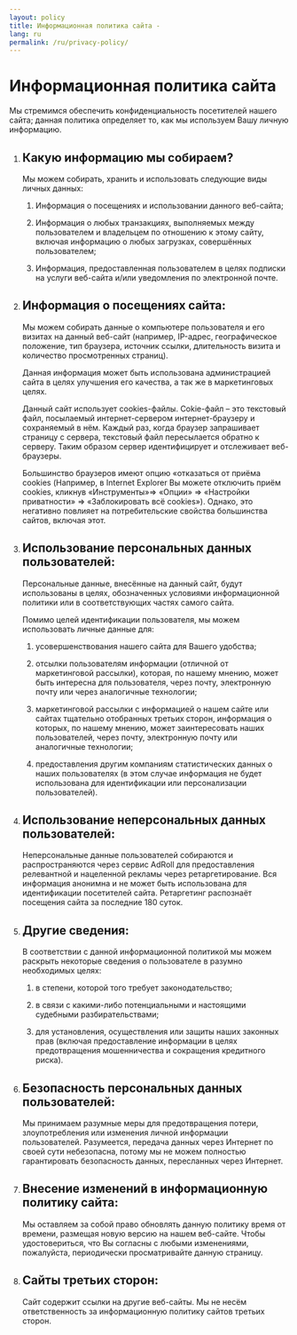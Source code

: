 ```yaml
---
layout: policy
title: Информационная политика сайта -
lang: ru
permalink: /ru/privacy-policy/
---
```


# Информационная политика сайта

Мы стремимся обеспечить конфиденциальность посетителей нашего сайта; данная
политика определяет то, как мы используем Вашу личную информацию.

1.  ## Какую информацию мы собираем?

    Мы можем собирать, хранить и использовать следующие виды личных данных:

    1.  Информация о посещениях и использовании данного веб-сайта;

    2.  Информация о любых транзакциях, выполняемых между пользователем и
        владельцем по отношению к этому сайту, включая информацию о любых
        загрузках, совершённых пользователем;

    3.  Информация, предоставленная пользователем в целях подписки на услуги
        веб-сайта и/или уведомления по электронной почте.

2.  ## Информация о посещениях сайта:

    Мы можем собирать данные о компьютере пользователя и его визитах на данный
    веб-сайт (например, IP-адрес, географическое положение, тип браузера,
    источник ссылки, длительность визита и количество просмотренных страниц).

    Данная информация может быть использована администрацией сайта в целях
    улучшения его качества, а так же в маркетинговых целях.

    Данный сайт использует cookies-файлы. Cokie-файл – это текстовый файл,
    посылаемый интернет-сервером интернет-браузеру и сохраняемый в нём. Каждый
    раз, когда браузер запрашивает страницу с сервера, текстовый файл
    пересылается обратно к серверу. Таким образом сервер идентифицирует и
    отслеживает веб-браузеры.

    Большинство браузеров имеют опцию «отказаться от приёма cookies (Например,
    в Internet Explorer Вы можете отключить приём cookies, кликнув
    «Инструменты»=>  «Опции» => «Настройки приватности» => «Заблокировать всё
    cookies»). Однако, это негативно повлияет на потребительские свойства
    большинства сайтов, включая этот.

3.  ## Использование персональных данных пользователей:

    Персональные данные, внесённые на данный сайт, будут использованы в целях,
    обозначенных условиями информационной политики или в соответствующих частях
    самого сайта.

    Помимо целей идентификации пользователя, мы можем использовать личные данные
    для:

    1.  усовершенствования нашего сайта для Вашего удобства;

    2.  отсылки пользователям информации (отличной от маркетинговой рассылки),
        которая, по нашему мнению, может быть интересна для пользователя, через
        почту, электронную почту или через аналогичные технологии;

    3.  маркетинговой рассылки с информацией о нашем сайте или сайтах тщательно
        отобранных третьих сторон, информация о которых, по нашему мнению, может
        заинтересовать наших пользователей, через почту, электронную почту или
        аналогичные технологии;

    4.  предоставления другим компаниям статистических данных о наших
        пользователях (в этом случае информация не будет использована для
        идентификации или персонализации пользователей).

4.  ## Использование неперсональных данных пользователей:

    Неперсональные данные пользователей собираются и распространяются через
    сервис AdRoll для предоставления релевантной и нацеленной рекламы через
    ретаргетирование. Вся информация анонимна и не может быть использована для
    идентификации посетителей сайта. Ретаргетинг распознаёт посещения сайта за
    последние 180 суток.

5.  ## Другие сведения:

    В соответствии с данной информационной политикой мы можем раскрыть некоторые
    сведения о пользователе в разумно необходимых целях:

    1.  в степени, которой того требует законодательство;

    2.  в связи с какими-либо потенциальными и настоящими судебными
        разбирательствами;

    3.  для установления, осуществления или защиты наших законных прав (включая
        предоставление информации в целях предотвращения мошенничества и
        сокращения кредитного риска).

6.  ## Безопасность персональных данных пользователей:

    Мы принимаем разумные меры для предотвращения потери, злоупотребления или
    изменения личной информации пользователей. Разумеется, передача данных через
    Интернет по своей сути небезопасна, потому мы не можем полностью
    гарантировать безопасность данных, пересланных через Интернет.

7.  ## Внесение изменений в информационную политику сайта:

    Мы оставляем за собой право обновлять данную политику время от времени,
    размещая новую версию на нашем веб-сайте. Чтобы удостовериться, что Вы
    согласны с любыми изменениями, пожалуйста, периодически просматривайте
    данную страницу.

8.  ## Сайты третьих сторон:

    Сайт содержит ссылки на другие веб-сайты. Мы не несём ответственность за
    информационную политику сайтов третьих сторон.
